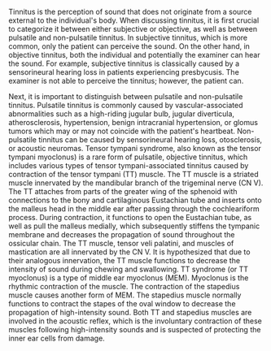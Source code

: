 Tinnitus is the perception of sound that does not originate from a source external to the individual's body. When discussing tinnitus, it is first crucial to categorize it between either subjective or objective, as well as between pulsatile and non-pulsatile tinnitus. In subjective tinnitus, which is more common, only the patient can perceive the sound. On the other hand, in objective tinnitus, both the individual and potentially the examiner can hear the sound. For example, subjective tinnitus is classically caused by a sensorineural hearing loss in patients experiencing presbycusis. The examiner is not able to perceive the tinnitus; however, the patient can.

Next, it is important to distinguish between pulsatile and non-pulsatile tinnitus. Pulsatile tinnitus is commonly caused by vascular-associated abnormalities such as a high-riding jugular bulb, jugular diverticula, atherosclerosis, hypertension, benign intracranial hypertension, or glomus tumors which may or may not coincide with the patient's heartbeat. Non-pulsatile tinnitus can be caused by sensorineural hearing loss, otosclerosis, or acoustic neuromas. Tensor tympani syndrome, also known as the tensor tympani myoclonus) is a rare form of pulsatile, objective tinnitus, which includes various types of tensor tympani-associated tinnitus caused by contraction of the tensor tympani (TT) muscle. The TT muscle is a striated muscle innervated by the mandibular branch of the trigeminal nerve (CN V). The TT attaches from parts of the greater wing of the sphenoid with connections to the bony and cartilaginous Eustachian tube and inserts onto the malleus head in the middle ear after passing through the cochleariform process. During contraction, it functions to open the Eustachian tube, as well as pull the malleus medially, which subsequently stiffens the tympanic membrane and decreases the propagation of sound throughout the ossicular chain. The TT muscle, tensor veli palatini, and muscles of mastication are all innervated by the CN V. It is hypothesized that due to their analogous innervation, the TT muscle functions to decrease the intensity of sound during chewing and swallowing. TT syndrome (or TT myoclonus) is a type of middle ear myoclonus (MEM). Myoclonus is the rhythmic contraction of the muscle. The contraction of the stapedius muscle causes another form of MEM. The stapedius muscle normally functions to contract the stapes of the oval window to decrease the propagation of high-intensity sound. Both TT and stapedius muscles are involved in the acoustic reflex, which is the involuntary contraction of these muscles following high-intensity sounds and is suspected of protecting the inner ear cells from damage.